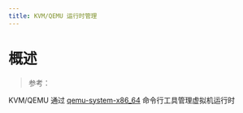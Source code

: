 ```yaml
---
title: KVM/QEMU 运行时管理
---
```


# 概述

> 参考：

KVM/QEMU 通过 [qemu-system-x86_64](/docs/IT学习笔记/10.云原生/1.2.实现虚拟化的工具/KVM_QEMU/KVM_QEMU%20命令行工具/qemu-system-x86_64.md) 命令行工具管理虚拟机运行时
